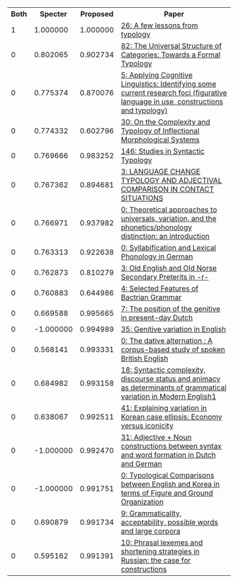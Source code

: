 <html><table><tr>
<th>Both</th>
<th>Specter</th>
<th>Proposed</th>
<th>Paper</th>
</tr>
<tr>
<td>1</td>
<td>1.000000</td>
<td>1.000000</td>
<td><a href="https://www.semanticscholar.org/paper/574938edc2b1039efd1bc39b3bf89d06755a6a7f">26: A few lessons from typology</a></td>
</tr>
<tr>
<td>0</td>
<td>0.802065</td>
<td>0.902734</td>
<td><a href="https://www.semanticscholar.org/paper/ff91b4811349d251deb2d7cfeb4ba1b741aee2ea">82: The Universal Structure of Categories: Towards a Formal Typology</a></td>
</tr>
<tr>
<td>0</td>
<td>0.775374</td>
<td>0.870076</td>
<td><a href="https://www.semanticscholar.org/paper/f4fbb51c07d9f37b939a39a33b9be573a51a23de">5: Applying Cognitive Linguistics: Identifying some current research foci (figurative language in use, constructions and typology)</a></td>
</tr>
<tr>
<td>0</td>
<td>0.774332</td>
<td>0.602796</td>
<td><a href="https://www.semanticscholar.org/paper/70f7542579aeec99d684754b646e245481a71bda">30: On the Complexity and Typology of Inflectional Morphological Systems</a></td>
</tr>
<tr>
<td>0</td>
<td>0.769666</td>
<td>0.983252</td>
<td><a href="https://www.semanticscholar.org/paper/a231e74004ed0195744dc7d39a0a2c8143700bed">146: Studies in Syntactic Typology</a></td>
</tr>
<tr>
<td>0</td>
<td>0.767362</td>
<td>0.894681</td>
<td><a href="https://www.semanticscholar.org/paper/d6fa5d3a2cc6139ab0be1b65eea389840aac4ba7">3: LANGUAGE CHANGE TYPOLOGY AND ADJECTIVAL COMPARISON IN CONTACT SITUATIONS</a></td>
</tr>
<tr>
<td>0</td>
<td>0.766971</td>
<td>0.937982</td>
<td><a href="https://www.semanticscholar.org/paper/bfbab046340d6a4a9089566ba58ed1e768ac09d5">0: Theoretical approaches to universals, variation, and the phonetics/phonology distinction: an introduction</a></td>
</tr>
<tr>
<td>0</td>
<td>0.763313</td>
<td>0.922638</td>
<td><a href="https://www.semanticscholar.org/paper/6c135edcb87fb004a95719289e52bb7b933b266a">0: Syllabification and Lexical Phonology in German</a></td>
</tr>
<tr>
<td>0</td>
<td>0.762873</td>
<td>0.810279</td>
<td><a href="https://www.semanticscholar.org/paper/43e17f8995d392b77410af25b8a8843d2afcd15c">3: Old English and Old Norse Secondary Preterits in -r-</a></td>
</tr>
<tr>
<td>0</td>
<td>0.760883</td>
<td>0.644986</td>
<td><a href="https://www.semanticscholar.org/paper/c0487ff4729bf947536c04580cfc90ae6a79e1b7">4: Selected Features of Bactrian Grammar</a></td>
</tr>
<tr>
<td>0</td>
<td>0.669588</td>
<td>0.995665</td>
<td><a href="https://www.semanticscholar.org/paper/57224ed9438fc5944ea2a9b1f9ce19f23ee36e62">7: The position of the genitive in present-day Dutch</a></td>
</tr>
<tr>
<td>0</td>
<td>-1.000000</td>
<td>0.994989</td>
<td><a href="https://www.semanticscholar.org/paper/71af0f84dac8f719420dd5eded3b8af7dfc6d80a">35: Genitive variation in English</a></td>
</tr>
<tr>
<td>0</td>
<td>0.568141</td>
<td>0.993331</td>
<td><a href="https://www.semanticscholar.org/paper/d04fffba4a6a0b43b4c87f9a79fffe305549bd42">0: The dative alternation : A corpus-based study of spoken British English</a></td>
</tr>
<tr>
<td>0</td>
<td>0.684982</td>
<td>0.993158</td>
<td><a href="https://www.semanticscholar.org/paper/aa9a23dc1b0733ca3e842258ed65093f9883036e">18: Syntactic complexity, discourse status and animacy as determinants of grammatical variation in Modern English1</a></td>
</tr>
<tr>
<td>0</td>
<td>0.638067</td>
<td>0.992511</td>
<td><a href="https://www.semanticscholar.org/paper/f52b46673fc60ee95edc557cfdb980bbf32e6d21">41: Explaining variation in Korean case ellipsis: Economy versus iconicity</a></td>
</tr>
<tr>
<td>0</td>
<td>-1.000000</td>
<td>0.992470</td>
<td><a href="https://www.semanticscholar.org/paper/6d94301020c9d27d3ff5076d5993db3b634f898c">31: Adjective + Noun constructions between syntax and word formation in Dutch and German</a></td>
</tr>
<tr>
<td>0</td>
<td>-1.000000</td>
<td>0.991751</td>
<td><a href="https://www.semanticscholar.org/paper/a8484cf5c143fed55db2ccf041d11f86738c8ceb">0: Typological Comparisons between English and Korea in terms of Figure and Ground Organization</a></td>
</tr>
<tr>
<td>0</td>
<td>0.690879</td>
<td>0.991734</td>
<td><a href="https://www.semanticscholar.org/paper/37e6fc305c95c33f7251f07e2bbfdd49a1382ecd">9: Grammaticality, acceptability, possible words and large corpora</a></td>
</tr>
<tr>
<td>0</td>
<td>0.595162</td>
<td>0.991391</td>
<td><a href="https://www.semanticscholar.org/paper/6f930404c11d5f63d59d88755d56ece81f2eaff8">10: Phrasal lexemes and shortening strategies in Russian: the case for constructions</a></td>
</tr>
</table></html>

